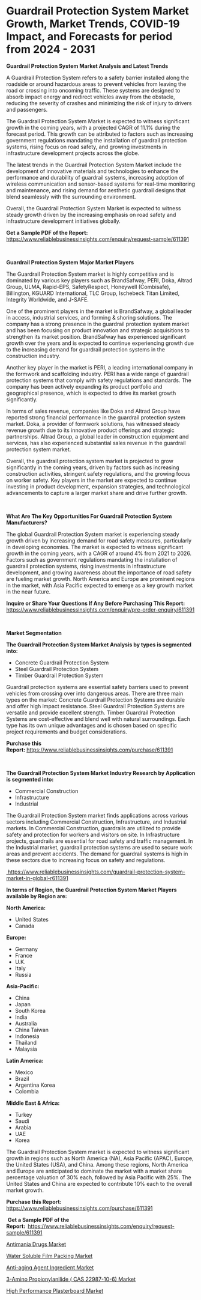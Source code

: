 <p><h1>Guardrail Protection System Market Growth, Market Trends, COVID-19 Impact, and Forecasts for period from 2024 - 2031</h1></p><p><strong>Guardrail Protection System Market Analysis and Latest Trends</strong></p>
<p><p>A Guardrail Protection System refers to a safety barrier installed along the roadside or around hazardous areas to prevent vehicles from leaving the road or crossing into oncoming traffic. These systems are designed to absorb impact energy and redirect vehicles away from the obstacle, reducing the severity of crashes and minimizing the risk of injury to drivers and passengers.</p><p>The Guardrail Protection System Market is expected to witness significant growth in the coming years, with a projected CAGR of 11.1% during the forecast period. This growth can be attributed to factors such as increasing government regulations mandating the installation of guardrail protection systems, rising focus on road safety, and growing investments in infrastructure development projects across the globe.</p><p>The latest trends in the Guardrail Protection System Market include the development of innovative materials and technologies to enhance the performance and durability of guardrail systems, increasing adoption of wireless communication and sensor-based systems for real-time monitoring and maintenance, and rising demand for aesthetic guardrail designs that blend seamlessly with the surrounding environment.</p><p>Overall, the Guardrail Protection System Market is expected to witness steady growth driven by the increasing emphasis on road safety and infrastructure development initiatives globally.</p></p>
<p><strong>Get a Sample PDF of the Report:&nbsp;</strong> <a href="https://www.reliablebusinessinsights.com/enquiry/request-sample/611391">https://www.reliablebusinessinsights.com/enquiry/request-sample/611391</a></p>
<p>&nbsp;</p>
<p><strong>Guardrail Protection System Major Market Players</strong></p>
<p><p>The Guardrail Protection System market is highly competitive and is dominated by various key players such as BrandSafway, PERI, Doka, Altrad Group, ULMA, Rapid-EPS, SafetyRespect, Honeywell (Combisafe), Billington, KGUARD International, TLC Group, Ischebeck Titan Limited, Integrity Worldwide, and J-SAFE.</p><p>One of the prominent players in the market is BrandSafway, a global leader in access, industrial services, and forming & shoring solutions. The company has a strong presence in the guardrail protection system market and has been focusing on product innovation and strategic acquisitions to strengthen its market position. BrandSafway has experienced significant growth over the years and is expected to continue experiencing growth due to the increasing demand for guardrail protection systems in the construction industry.</p><p>Another key player in the market is PERI, a leading international company in the formwork and scaffolding industry. PERI has a wide range of guardrail protection systems that comply with safety regulations and standards. The company has been actively expanding its product portfolio and geographical presence, which is expected to drive its market growth significantly.</p><p>In terms of sales revenue, companies like Doka and Altrad Group have reported strong financial performance in the guardrail protection system market. Doka, a provider of formwork solutions, has witnessed steady revenue growth due to its innovative product offerings and strategic partnerships. Altrad Group, a global leader in construction equipment and services, has also experienced substantial sales revenue in the guardrail protection system market.</p><p>Overall, the guardrail protection system market is projected to grow significantly in the coming years, driven by factors such as increasing construction activities, stringent safety regulations, and the growing focus on worker safety. Key players in the market are expected to continue investing in product development, expansion strategies, and technological advancements to capture a larger market share and drive further growth.</p></p>
<p>&nbsp;</p>
<p><strong>What Are The Key Opportunities For Guardrail Protection System Manufacturers?</strong></p>
<p><p>The global Guardrail Protection System market is experiencing steady growth driven by increasing demand for road safety measures, particularly in developing economies. The market is expected to witness significant growth in the coming years, with a CAGR of around 4% from 2021 to 2026. Factors such as government regulations mandating the installation of guardrail protection systems, rising investments in infrastructure development, and growing awareness about the importance of road safety are fueling market growth. North America and Europe are prominent regions in the market, with Asia Pacific expected to emerge as a key growth market in the near future.</p></p>
<p><strong>Inquire or Share Your Questions If Any Before Purchasing This Report:</strong> <a href="https://www.reliablebusinessinsights.com/enquiry/pre-order-enquiry/611391">https://www.reliablebusinessinsights.com/enquiry/pre-order-enquiry/611391</a></p>
<p>&nbsp;</p>
<p><strong>Market Segmentation</strong></p>
<p><strong>The Guardrail Protection System Market Analysis by types is segmented into:</strong></p>
<p><ul><li>Concrete Guardrail Protection System</li><li>Steel Guardrail Protection System</li><li>Timber Guardrail Protection System</li></ul></p>
<p><p>Guardrail protection systems are essential safety barriers used to prevent vehicles from crossing over into dangerous areas. There are three main types on the market: Concrete Guardrail Protection Systems are durable and offer high impact resistance. Steel Guardrail Protection Systems are versatile and provide excellent strength. Timber Guardrail Protection Systems are cost-effective and blend well with natural surroundings. Each type has its own unique advantages and is chosen based on specific project requirements and budget considerations.</p></p>
<p><strong>Purchase this Report:&nbsp;</strong><a href="https://www.reliablebusinessinsights.com/purchase/611391">https://www.reliablebusinessinsights.com/purchase/611391</a></p>
<p>&nbsp;</p>
<p><strong>The Guardrail Protection System Market Industry Research by Application is segmented into:</strong></p>
<p><ul><li>Commercial Construction</li><li>Infrastructure</li><li>Industrial</li></ul></p>
<p><p>The Guardrail Protection System market finds applications across various sectors including Commercial Construction, Infrastructure, and Industrial markets. In Commercial Construction, guardrails are utilized to provide safety and protection for workers and visitors on site. In Infrastructure projects, guardrails are essential for road safety and traffic management. In the Industrial market, guardrail protection systems are used to secure work areas and prevent accidents. The demand for guardrail systems is high in these sectors due to increasing focus on safety and regulations.</p></p>
<p><a href="https://www.reliablebusinessinsights.com/guardrail-protection-system-market-in-global-r611391">&nbsp;https://www.reliablebusinessinsights.com/guardrail-protection-system-market-in-global-r611391</a></p>
<p><strong>In terms of Region, the Guardrail Protection System Market Players available by Region are:</strong></p>
<p>
    <p> <strong> North America: </strong>
        <ul>
            <li>United States</li>
            <li>Canada</li>
        </ul>
        </p> 
    <p> <strong> Europe: </strong>
        <ul>
            <li>Germany</li>
            <li>France</li>
            <li>U.K.</li>
            <li>Italy</li>
            <li>Russia</li>
        </ul>
        </p> 
    <p> <strong> Asia-Pacific: </strong>
        <ul>
            <li>China</li>
            <li>Japan</li>
            <li>South Korea</li>
            <li>India</li>
            <li>Australia</li>
            <li>China Taiwan</li>
            <li>Indonesia</li>
            <li>Thailand</li>
            <li>Malaysia</li>
        </ul>
        </p> 
    <p> <strong> Latin America: </strong>
        <ul>
            <li>Mexico</li>
            <li>Brazil</li>
            <li>Argentina Korea</li>
            <li>Colombia</li>
        </ul>
        </p> 
    <p> <strong> Middle East & Africa: </strong>
        <ul>
            <li>Turkey</li>
            <li>Saudi</li>
            <li>Arabia</li>
            <li>UAE</li>
            <li>Korea</li>
        </ul>
    </p>
    </p>
<p><p>The Guardrail Protection System market is expected to witness significant growth in regions such as North America (NA), Asia Pacific (APAC), Europe, the United States (USA), and China. Among these regions, North America and Europe are anticipated to dominate the market with a market share percentage valuation of 30% each, followed by Asia Pacific with 25%. The United States and China are expected to contribute 10% each to the overall market growth.</p></p>
<p><strong>Purchase this Report: </strong><a href="https://www.reliablebusinessinsights.com/purchase/611391">https://www.reliablebusinessinsights.com/purchase/611391</a></p>
<p>&nbsp;<strong>Get a Sample PDF of the Report:&nbsp;&nbsp;</strong><a href="https://www.reliablebusinessinsights.com/enquiry/request-sample/611391">https://www.reliablebusinessinsights.com/enquiry/request-sample/611391</a></p>
<p><strong></strong></p>
<p><p><a href="https://github.com/haleemasakdiya1/Market-Research-Report-List-1/blob/main/antimania-drugs-market.md">Antimania Drugs Market</a></p><p><a href="https://github.com/rionkhanvai01/Market-Research-Report-List-1/blob/main/water-soluble-film-packing-market.md">Water Soluble Film Packing Market</a></p><p><a href="https://medium.com/@neilrogers69/anti-aging-agent-ingredient-market-size-share-trends-analysis-report-by-end-use-decorative-fe0d21a945ec">Anti-aging Agent Ingredient Market</a></p><p><a href="https://www.linkedin.com/pulse/3-amino-propionylanilide-cas-22987-10-6-industry-analysis-report-a06yc?trackingId=NtWd9nXY5F852db9jxneNA%3D%3D">3-Amino Propionylanilide ( CAS 22987-10-6) Market</a></p><p><a href="https://www.linkedin.com/pulse/global-high-performance-plasterboard-market-size-share-analysis-uxoec?trackingId=J899KcDIeVgeo%2BFpAkyG%2FA%3D%3D">High Performance Plasterboard Market</a></p></p>